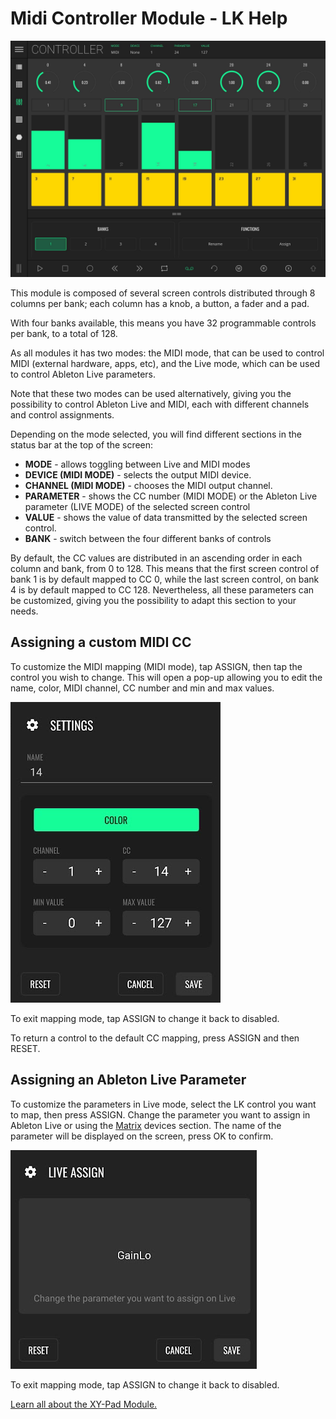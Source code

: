 # Midi Controller Module - LK Help

![LK Midi Controller Overview](/lk/images/controller/overview.jpg)

This module is composed of several screen controls distributed through 8 columns per bank; each column has a knob, a button, a fader and a pad.

With four banks available, this means you have 32 programmable controls per bank, to a total of 128.

As all modules it has two modes: the MIDI mode, that can be used to control MIDI (external hardware, apps, etc), and the Live mode, which can be used to control Ableton Live parameters.

Note that these two modes can be used alternatively, giving you the possibility to control Ableton Live and MIDI, each with different channels and control assignments.

Depending on the mode selected, you will find different sections in the status bar at the top of the screen:

- **MODE** - allows toggling between Live and MIDI modes
- **DEVICE (MIDI MODE)** - selects the output MIDI device.
- **CHANNEL (MIDI MODE)** - chooses the MIDI output channel.
- **PARAMETER** - shows the CC number (MIDI MODE) or the Ableton Live parameter (LIVE MODE) of the selected screen control
- **VALUE** - shows the value of data transmitted by the selected screen control.
- **BANK** - switch between the four different banks of controls

By default, the CC values are distributed in an ascending order in each column and bank, from 0 to 128. This means that the first screen control of bank 1 is by default mapped to CC 0, while the last screen control, on bank 4 is by default mapped to CC 128. Nevertheless, all these parameters can be customized, giving you the possibility to adapt this section to your needs.

## Assigning a custom MIDI CC

To customize the MIDI mapping (MIDI mode), tap ASSIGN, then tap the control you wish to change. This will open a pop-up allowing you to edit the name, color, MIDI channel, CC number and min and max values.

![LK Midi Controller Module CC Assign](/lk/images/controller/midi-controller-assign-cc.png)

To exit mapping mode, tap ASSIGN to change it back to disabled.

To return a control to the default CC mapping, press ASSIGN and then RESET.

## Assigning an Ableton Live Parameter

To customize the parameters in Live mode, select the LK control you want to map, then press ASSIGN. Change the parameter you want to assign in Ableton Live or using the [Matrix](matrix) devices section. The name of the parameter will be displayed on the screen, press OK to confirm.

![LK Midi Controller Ableton Live Parameter assign](/lk/images/controller/live-assign.png)

To exit mapping mode, tap ASSIGN to change it back to disabled.

[Learn all about the XY-Pad Module.](xy-pad)
